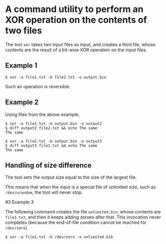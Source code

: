 # A command utility to perform an XOR operation on the contents of two files

The tool `xor` takes two input files as input, and creates a third file, whose contents are the result of a bit-wise XOR operation on the input files.

## Example 1

    $ xor -a file1.txt -b file2.txt -o output.bin

Such an operation is reversible. 

## Example 2

Using files from the above example, 
    
    $ xor -a file1.txt -b output.bin -o output2
    $ diff output2 file2.txt && echo The same
    The same

    $ xor -a file2.txt -b output.bin -o output3
    $ diff output3 file1.txt && echo The same
    The same

## Handling of size difference

The tool sets the output size equal to the size of the largest file.

This means that when the input is a special file of unlimited size, such as `/dev/urandom`, the tool will never stop.  

#3 Example 3

The following command creates the file `unlimited.bin`, whose contents are `file1.txt`, and then it keeps adding zeroes after that. This invocation never completes (because the end-of-file condition cannot be reached for `/dev/zero`).

    $ xor -a file1.txt -b /dev/zero -o unlimited.bib    

